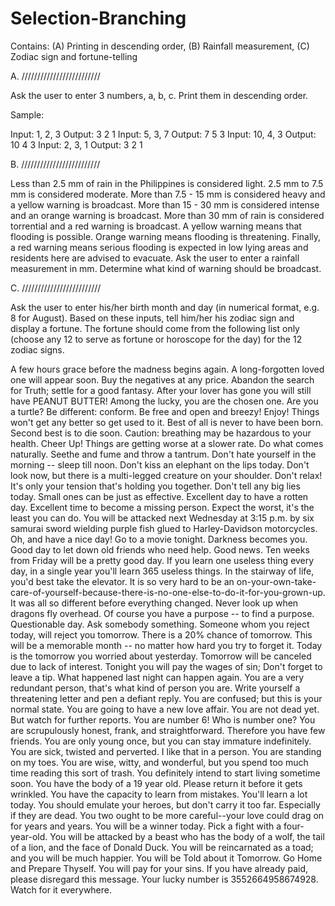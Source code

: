 # Selection-Branching
Contains: (A) Printing in descending order, (B) Rainfall measurement, (C) Zodiac sign and fortune-telling

A. /////////////////////////

Ask the user to enter 3 numbers, a, b, c. Print them in descending order.

Sample:

Input: 1, 2, 3         Output: 3 2 1
Input: 5, 3, 7         Output: 7 5 3
Input: 10, 4, 3        Output: 10 4 3
Input: 2, 3, 1         Output: 3 2 1



B. /////////////////////////

Less than 2.5 mm of rain in the Philippines is considered light. 2.5 mm to 7.5 mm is considered moderate. More than 7.5 - 15 mm is considered heavy and a yellow warning is broadcast. More than 15 - 30 mm is considered intense and an orange warning is broadcast. More than 30 mm of rain is considered torrential and a red warning is broadcast. A yellow warning means that flooding is possible. Orange warning means flooding is threatening. Finally, a red warning means serious flooding is expected in low lying areas and residents here are advised to evacuate. Ask the user to enter a rainfall measurement in mm. Determine what kind of warning should be broadcast.



C. /////////////////////////

Ask the user to enter his/her birth month and day (in numerical format, e.g. 8 for August). Based on these inputs, tell him/her his zodiac sign and display a fortune. The fortune should come from the following list only (choose any 12 to serve as fortune or horoscope for the day) for the 12 zodiac signs.

A few hours grace before the madness begins again.
A long-forgotten loved one will appear soon. Buy the negatives at any price.
Abandon the search for Truth; settle for a good fantasy.
After your lover has gone you will still have PEANUT BUTTER!
Among the lucky, you are the chosen one.
Are you a turtle?
Be different: conform.
Be free and open and breezy! Enjoy! Things won't get any better so get used to it.
Best of all is never to have been born. Second best is to die soon.
Caution: breathing may be hazardous to your health.
Cheer Up! Things are getting worse at a slower rate.
Do what comes naturally. Seethe and fume and throw a tantrum.
Don't hate yourself in the morning -- sleep till noon.
Don't kiss an elephant on the lips today.
Don't look now, but there is a multi-legged creature on your shoulder.
Don't relax! It's only your tension that's holding you together.
Don't tell any big lies today. Small ones can be just as effective.
Excellent day to have a rotten day.
Excellent time to become a missing person.
Expect the worst, it's the least you can do.
You will be attacked next Wednesday at 3:15 p.m. by six samurai sword wielding purple fish glued to Harley-Davidson motorcycles. Oh, and have a nice day!
Go to a movie tonight. Darkness becomes you.
Good day to let down old friends who need help.
Good news. Ten weeks from Friday will be a pretty good day.
If you learn one useless thing every day, in a single year you'll learn 365 useless things.
In the stairway of life, you'd best take the elevator.
It is so very hard to be an on-your-own-take-care-of-yourself-because-there-is-no-one-else-to-do-it-for-you-grown-up.
It was all so different before everything changed.
Never look up when dragons fly overhead.
Of course you have a purpose -- to find a purpose.
Questionable day. Ask somebody something.
Someone whom you reject today, will reject you tomorrow.
There is a 20% chance of tomorrow.
This will be a memorable month -- no matter how hard you try to forget it.
Today is the tomorrow you worried about yesterday.
Tomorrow will be canceled due to lack of interest.
Tonight you will pay the wages of sin; Don't forget to leave a tip.
What happened last night can happen again.
You are a very redundant person, that's what kind of person you are.
Write yourself a threatening letter and pen a defiant reply.
You are confused; but this is your normal state.
You are going to have a new love affair.
You are not dead yet. But watch for further reports.
You are number 6! Who is number one?
You are scrupulously honest, frank, and straightforward. Therefore you have few friends.
You are only young once, but you can stay immature indefinitely.
You are sick, twisted and perverted. I like that in a person.
You are standing on my toes.
You are wise, witty, and wonderful, but you spend too much time reading this sort of trash.
You definitely intend to start living sometime soon.
You have the body of a 19 year old. Please return it before it gets wrinkled.
You have the capacity to learn from mistakes. You'll learn a lot today.
You should emulate your heroes, but don't carry it too far. Especially if they are dead.
You two ought to be more careful--your love could drag on for years and years.
You will be a winner today. Pick a fight with a four-year-old.
You will be attacked by a beast who has the body of a wolf, the tail of a lion, and the face of Donald Duck.
You will be reincarnated as a toad; and you will be much happier.
You will be Told about it Tomorrow. Go Home and Prepare Thyself.
You will pay for your sins. If you have already paid, please disregard this message.
Your lucky number is 3552664958674928. Watch for it everywhere.
